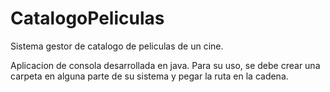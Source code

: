 # CatalogoPeliculas
Sistema gestor de catalogo de peliculas de un cine. 

Aplicacion de consola desarrollada en java. Para su uso, se debe crear una carpeta en alguna parte de su sistema y pegar la ruta en la cadena.

